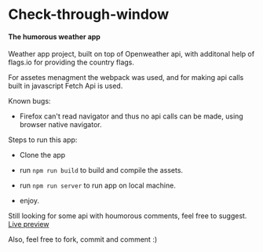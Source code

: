 # Check-through-window



#### The humorous weather app

Weather app project, built on top of Openweather api, with additonal help of flags.io for providing the country flags.

For assetes menagment the webpack was used, and for making api calls built in javascript Fetch Api is used.

Known bugs:
 - Firefox can't read navigator and thus no api calls can be made, using browser native navigator.

Steps to run this app:

- Clone the app

- run `npm run build` to build and compile the assets.

- run `npm run server` to run app on local machine.

- enjoy.

Still looking for some api with houmorous comments, feel free to suggest.
[Live preview](https://check-through-window.netlify.com) 

Also, feel free to fork, commit and comment :) 



